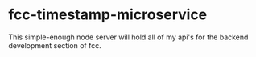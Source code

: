 # fcc-timestamp-microservice
This simple-enough node server will hold all of my api's for the backend development section of fcc.
